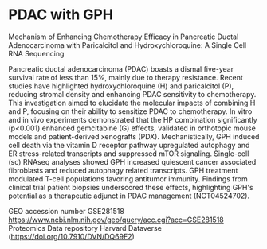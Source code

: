 # PDAC with GPH
Mechanism of Enhancing Chemotherapy Efficacy in Pancreatic Ductal Adenocarcinoma with Paricalcitol and Hydroxychloroquine: A Single Cell RNA Sequencing

Pancreatic ductal adenocarcinoma (PDAC) boasts a dismal five-year survival rate of less than 15%, mainly due to therapy resistance. Recent studies have highlighted hydroxychloroquine (H) and paricalcitol (P), reducing stromal density and enhancing PDAC sensitivity to chemotherapy. This investigation aimed to elucidate the molecular impacts of combining H and P, focusing on their ability to sensitize PDAC to chemotherapy. In vitro and in vivo experiments demonstrated that the HP combination significantly (p<0.001) enhanced gemcitabine (G) effects, validated in orthotopic mouse models and patient-derived xenografts (PDX). Mechanistically, GPH induced cell death via the vitamin D receptor pathway upregulated autophagy and ER stress-related transcripts and suppressed mTOR signaling. Single-cell (sc) RNAseq analyses showed GPH increased quiescent cancer associated fibroblasts and reduced autophagy related transcripts. GPH treatment modulated T-cell populations favoring antitumor immunity. Findings from clinical trial patient biopsies underscored these effects, highlighting GPH's potential as a therapeutic adjunct in PDAC management (NCT04524702).

GEO accession number GSE281518 https://www.ncbi.nlm.nih.gov/geo/query/acc.cgi?acc=GSE281518
Proteomics Data repository
Harvard Dataverse (https://doi.org/10.7910/DVN/DQ69F2)
